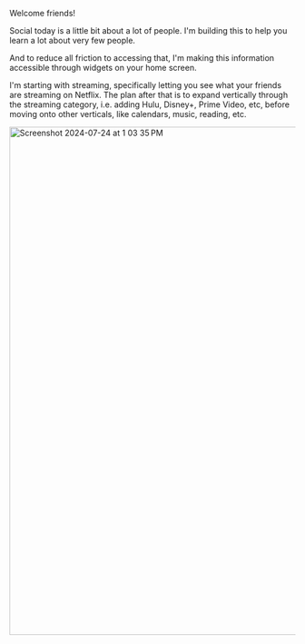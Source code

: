 Welcome friends! 

Social today is a little bit about a lot of people. I'm building this to help you learn a lot about very few people. 

And to reduce all friction to accessing that, I'm making this information accessible through widgets on your home screen. 

I'm starting with streaming, specifically letting you see what your friends are streaming on Netflix. The plan after that is to expand vertically through the streaming category, i.e. adding Hulu, Disney+, Prime Video, etc, before moving onto other verticals, like calendars, music, reading, etc.

<img width="895" alt="Screenshot 2024-07-24 at 1 03 35 PM" src="https://github.com/user-attachments/assets/0dc79adf-1efa-4ecd-8be7-98d78b0a6272">
